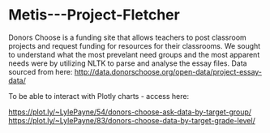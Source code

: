 # Metis---Project-Fletcher

Donors Choose is a funding site that allows teachers to post classroom projects and request funding for resources for their classrooms. We sought to understand what the most prevelant need groups and the most apparent needs were by utilizing NLTK to parse and analyse the essay files.
Data sourced from here: http://data.donorschoose.org/open-data/project-essay-data/


To be able to interact with Plotly charts - access here:

https://plot.ly/~LylePayne/54/donors-choose-ask-data-by-target-group/
https://plot.ly/~LylePayne/83/donors-choose-data-by-target-grade-level/


